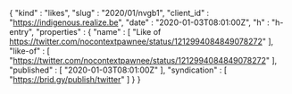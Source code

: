 {
  "kind" : "likes",
  "slug" : "2020/01/nvgb1",
  "client_id" : "https://indigenous.realize.be",
  "date" : "2020-01-03T08:01:00Z",
  "h" : "h-entry",
  "properties" : {
    "name" : [ "Like of https://twitter.com/nocontextpawnee/status/1212994084849078272" ],
    "like-of" : [ "https://twitter.com/nocontextpawnee/status/1212994084849078272" ],
    "published" : [ "2020-01-03T08:01:00Z" ],
    "syndication" : [ "https://brid.gy/publish/twitter" ]
  }
}
